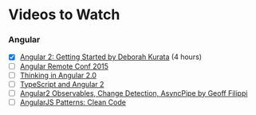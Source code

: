 # Videos to Watch

### Angular
- [X] [Angular 2: Getting Started by Deborah Kurata](https://www.pluralsight.com/courses/angular-2-getting-started) (4 hours)
- [ ] [Angular Remote Conf 2015](https://www.youtube.com/playlist?list=PLJesql-aSfX7NJwuiq_gKU5cnjbTr1lRQ)
- [ ] [Thinking in Angular 2.0](https://www.youtube.com/watch?v=XlqoPpLMdwY)
- [ ] [TypeScript and Angular 2](https://channel9.msdn.com/Events/Build/2016/TypeScript-and-Angular-2)
- [ ] [Angular2 Observables, Change Detection, AsyncPipe by Geoff Filippi](http://geofffilippi.github.io/pres-ng2-observables/#/)
- [ ] [AngularJS Patterns: Clean Code](https://app.pluralsight.com/library/courses/angularjs-patterns-clean-code/table-of-contents)